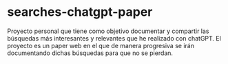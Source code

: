 # searches-chatgpt-paper
Proyecto personal que tiene como objetivo documentar y compartir las búsquedas más interesantes y relevantes que he realizado con chatGPT. El proyecto es un paper web en el que de manera progresiva se irán documentando dichas búsquedas para que no se pierdan.
